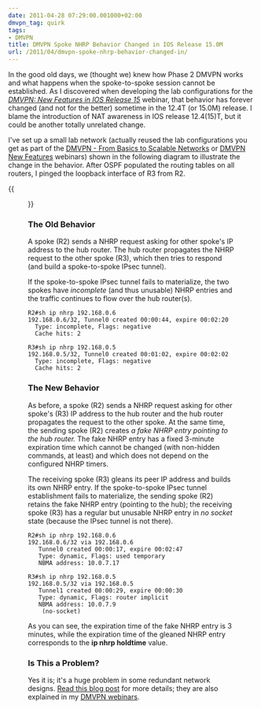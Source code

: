 ```yaml
---
date: 2011-04-28 07:29:00.001000+02:00
dmvpn_tag: quirk
tags:
- DMVPN
title: DMVPN Spoke NHRP Behavior Changed in IOS Release 15.0M
url: /2011/04/dmvpn-spoke-nhrp-behavior-changed-in/
---
```

In the good old days, we (thought we) knew how Phase 2 DMVPN works and what happens when the spoke-to-spoke session cannot be established. As I discovered when developing the lab configurations for the [*DMVPN: New Features in IOS Release 15*](https://www.ipspace.net/DMVPN150) webinar, that behavior has forever changed (and not for the better) sometime in the 12.4T (or 15.0M) release. I blame the introduction of NAT awareness in IOS release 12.4(15)T, but it could be another totally unrelated change.
<!--more-->
I've set up a small lab network (actually reused the lab configurations you get as part of the [DMVPN - From Basics to Scalable Networks](https://www.ipspace.net/DMVPN:_From_Basics_to_Scalable_Networks) or [DMVPN New Features](https://www.ipspace.net/DMVPN_New_Features) webinars) shown in the following diagram to illustrate the change in the behavior. After OSPF populated the routing tables on all routers, I pinged the loopback interface of R3 from R2.

{{<figure src="/2011/04/s1600-DMVPN_NHRP_Lab.png">}}

### The Old Behavior

A spoke (R2) sends a NHRP request asking for other spoke's IP address to the hub router. The hub router propagates the NHRP request to the other spoke (R3), which then tries to respond (and build a spoke-to-spoke IPsec tunnel).

If the spoke-to-spoke IPsec tunnel fails to materialize, the two spokes have *incomplete* (and thus unusable) NHRP entries and the traffic continues to flow over the hub router(s).

``` code
R2#sh ip nhrp 192.168.0.6
192.168.0.6/32, Tunnel0 created 00:00:44, expire 00:02:20
  Type: incomplete, Flags: negative
  Cache hits: 2
```

``` code
R3#sh ip nhrp 192.168.0.5
192.168.0.5/32, Tunnel0 created 00:01:02, expire 00:02:02
  Type: incomplete, Flags: negative
  Cache hits: 2
```

### The New Behavior

As before, a spoke (R2) sends a NHRP request asking for other spoke's (R3) IP address to the hub router and the hub router propagates the request to the other spoke. At the same time, the sending spoke (R2) creates *a fake NHRP entry pointing to the hub router.* The fake NHRP entry has a fixed 3-minute expiration time which cannot be changed (with non-hidden commands, at least) and which does not depend on the configured NHRP timers.

The receiving spoke (R3) gleans its peer IP address and builds its own NHRP entry. If the spoke-to-spoke IPsec tunnel establishment fails to materialize, the sending spoke (R2) retains the fake NHRP entry (pointing to the hub); the receiving spoke (R3) has a regular but unusable NHRP entry in *no socket* state (because the IPsec tunnel is not there).

``` code
R2#sh ip nhrp 192.168.0.6
192.168.0.6/32 via 192.168.0.6
   Tunnel0 created 00:00:17, expire 00:02:47
   Type: dynamic, Flags: used temporary
   NBMA address: 10.0.7.17
```

``` code
R3#sh ip nhrp 192.168.0.5
192.168.0.5/32 via 192.168.0.5
   Tunnel1 created 00:00:29, expire 00:00:30
   Type: dynamic, Flags: router implicit
   NBMA address: 10.0.7.9
    (no-socket)
```

As you can see, the expiration time of the fake NHRP entry is 3 minutes, while the expiration time of the gleaned NHRP entry corresponds to the **ip nhrp holdtime** value.

### Is This a Problem?

Yes it is; it's a huge problem in some redundant network designs. [Read this blog post](/2013/04/the-impact-of-changed-nhrp-behavior-in/) for more details; they are also explained in my [DMVPN webinars](http://www.ipspace.net/DMVPN_trilogy).
